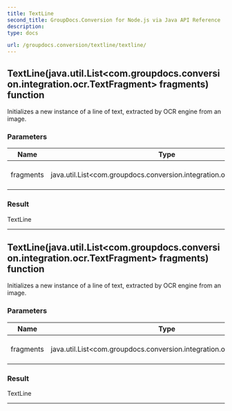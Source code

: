```yaml
---
title: TextLine
second_title: GroupDocs.Conversion for Node.js via Java API Reference
description: 
type: docs

url: /groupdocs.conversion/textline/textline/
---
```


## TextLine(java.util.List<com.groupdocs.conversion.integration.ocr.TextFragment> fragments) function
Initializes a new instance of a line of text, extracted by OCR engine from an image.

### Parameters

| Name | Type | Description |
| --- | --- | --- |
| fragments | java.util.List<com.groupdocs.conversion.integration.ocr.TextFragment> | initial set of text fragments |

### Result
TextLine


---


## TextLine(java.util.List<com.groupdocs.conversion.integration.ocr.TextFragment> fragments) function
Initializes a new instance of a line of text, extracted by OCR engine from an image.

### Parameters

| Name | Type | Description |
| --- | --- | --- |
| fragments | java.util.List<com.groupdocs.conversion.integration.ocr.TextFragment> | initial set of text fragments |

### Result
TextLine


---


